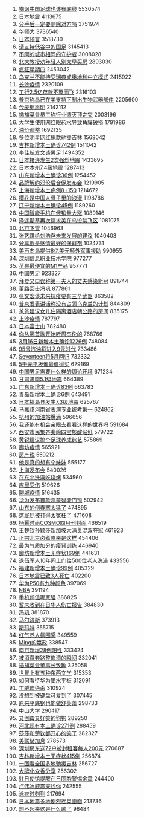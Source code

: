 1. [嘲讽中国足球也该有底线](https://s.weibo.com//weibo?q=%23%E5%98%B2%E8%AE%BD%E4%B8%AD%E5%9B%BD%E8%B6%B3%E7%90%83%E4%B9%9F%E8%AF%A5%E6%9C%89%E5%BA%95%E7%BA%BF%23&Refer=top) 5530574
2. [日本地震](https://s.weibo.com//weibo?q=%23%E6%97%A5%E6%9C%AC%E5%9C%B0%E9%9C%87%23&Refer=top) 4113675
3. [分手后一定要删除对方吗](https://s.weibo.com//weibo?q=%23%E5%88%86%E6%89%8B%E5%90%8E%E4%B8%80%E5%AE%9A%E8%A6%81%E5%88%A0%E9%99%A4%E5%AF%B9%E6%96%B9%E5%90%97%23&Refer=top) 3751974
4. [华师大](https://s.weibo.com//weibo?q=%E5%8D%8E%E5%B8%88%E5%A4%A7&Refer=top) 3736540
5. [日本预言](https://s.weibo.com//weibo?q=%E6%97%A5%E6%9C%AC%E9%A2%84%E8%A8%80&Refer=top) 3518730
6. [请支持低谷中的国足](https://s.weibo.com//weibo?q=%23%E8%AF%B7%E6%94%AF%E6%8C%81%E4%BD%8E%E8%B0%B7%E4%B8%AD%E7%9A%84%E5%9B%BD%E8%B6%B3%23&Refer=top) 3145413
7. [不同的城市相同的守护者](https://s.weibo.com//weibo?q=%23%E4%B8%8D%E5%90%8C%E7%9A%84%E5%9F%8E%E5%B8%82%E7%9B%B8%E5%90%8C%E7%9A%84%E5%AE%88%E6%8A%A4%E8%80%85%23&Refer=top) 3008028
8. [北大教授劝年轻人别太早买房](https://s.weibo.com//weibo?q=%23%E5%8C%97%E5%A4%A7%E6%95%99%E6%8E%88%E5%8A%9D%E5%B9%B4%E8%BD%BB%E4%BA%BA%E5%88%AB%E5%A4%AA%E6%97%A9%E4%B9%B0%E6%88%BF%23&Refer=top) 2893030
9. [疯狂星期四](https://s.weibo.com//weibo?q=%E7%96%AF%E7%8B%82%E6%98%9F%E6%9C%9F%E5%9B%9B&Refer=top) 2453042
10. [乌克兰不能接受瑞典或奥地利中立模式](https://s.weibo.com//weibo?q=%23%E4%B9%8C%E5%85%8B%E5%85%B0%E4%B8%8D%E8%83%BD%E6%8E%A5%E5%8F%97%E7%91%9E%E5%85%B8%E6%88%96%E5%A5%A5%E5%9C%B0%E5%88%A9%E4%B8%AD%E7%AB%8B%E6%A8%A1%E5%BC%8F%23&Refer=top) 2415922
11. [长沙疫情](https://s.weibo.com//weibo?q=%23%E9%95%BF%E6%B2%99%E7%96%AB%E6%83%85%23&Refer=top) 2320109
12. [工行2.5亿存款不翼而飞](https://s.weibo.com//weibo?q=%E5%B7%A5%E8%A1%8C2.5%E4%BA%BF%E5%AD%98%E6%AC%BE%E4%B8%8D%E7%BF%BC%E8%80%8C%E9%A3%9E&Refer=top) 2316103
13. [普京称乌已在美支持下制出生物武器部件](https://s.weibo.com//weibo?q=%23%E6%99%AE%E4%BA%AC%E7%A7%B0%E4%B9%8C%E5%B7%B2%E5%9C%A8%E7%BE%8E%E6%94%AF%E6%8C%81%E4%B8%8B%E5%88%B6%E5%87%BA%E7%94%9F%E7%89%A9%E6%AD%A6%E5%99%A8%E9%83%A8%E4%BB%B6%23&Refer=top) 2205600
14. [今麦郎声明](https://s.weibo.com//weibo?q=%23%E4%BB%8A%E9%BA%A6%E9%83%8E%E5%A3%B0%E6%98%8E%23&Refer=top) 2142112
15. [插旗菜业员工称行业遭灭顶之灾](https://s.weibo.com//weibo?q=%23%E6%8F%92%E6%97%97%E8%8F%9C%E4%B8%9A%E5%91%98%E5%B7%A5%E7%A7%B0%E8%A1%8C%E4%B8%9A%E9%81%AD%E7%81%AD%E9%A1%B6%E4%B9%8B%E7%81%BE%23&Refer=top) 2003196
16. [大学生使用网红眼药水导致角膜破损](https://s.weibo.com//weibo?q=%23%E5%A4%A7%E5%AD%A6%E7%94%9F%E4%BD%BF%E7%94%A8%E7%BD%91%E7%BA%A2%E7%9C%BC%E8%8D%AF%E6%B0%B4%E5%AF%BC%E8%87%B4%E8%A7%92%E8%86%9C%E7%A0%B4%E6%8D%9F%23&Refer=top) 1791986
17. [油价调整](https://s.weibo.com//weibo?q=%23%E6%B2%B9%E4%BB%B7%E8%B0%83%E6%95%B4%23&Refer=top) 1692135
18. [多位明星网红捐款驰援吉林](https://s.weibo.com//weibo?q=%23%E5%A4%9A%E4%BD%8D%E6%98%8E%E6%98%9F%E7%BD%91%E7%BA%A2%E6%8D%90%E6%AC%BE%E9%A9%B0%E6%8F%B4%E5%90%89%E6%9E%97%23&Refer=top) 1568042
19. [吉林新增本土确诊742例](https://s.weibo.com//weibo?q=%23%E5%90%89%E6%9E%97%E6%96%B0%E5%A2%9E%E6%9C%AC%E5%9C%9F%E7%A1%AE%E8%AF%8A742%E4%BE%8B%23&Refer=top) 1511042
20. [李佳航发文谈男足](https://s.weibo.com//weibo?q=%23%E6%9D%8E%E4%BD%B3%E8%88%AA%E5%8F%91%E6%96%87%E8%B0%88%E7%94%B7%E8%B6%B3%23&Refer=top) 1494352
21. [日本接连发生2次强烈地震](https://s.weibo.com//weibo?q=%23%E6%97%A5%E6%9C%AC%E6%8E%A5%E8%BF%9E%E5%8F%91%E7%94%9F2%E6%AC%A1%E5%BC%BA%E7%83%88%E5%9C%B0%E9%9C%87%23&Refer=top) 1433695
22. [日本本州7.4级地震](https://s.weibo.com//weibo?q=%23%E6%97%A5%E6%9C%AC%E6%9C%AC%E5%B7%9E7.4%E7%BA%A7%E5%9C%B0%E9%9C%87%23&Refer=top) 1287413
23. [山东新增本土确诊36例](https://s.weibo.com//weibo?q=%23%E5%B1%B1%E4%B8%9C%E6%96%B0%E5%A2%9E%E6%9C%AC%E5%9C%9F%E7%A1%AE%E8%AF%8A36%E4%BE%8B%23&Refer=top) 1254452
24. [品牌解约邓伦后仓促发布会](https://s.weibo.com//weibo?q=%23%E5%93%81%E7%89%8C%E8%A7%A3%E7%BA%A6%E9%82%93%E4%BC%A6%E5%90%8E%E4%BB%93%E4%BF%83%E5%8F%91%E5%B8%83%E4%BC%9A%23&Refer=top) 1219905
25. [上海新增本土病例8+150](https://s.weibo.com//weibo?q=%E4%B8%8A%E6%B5%B7%E6%96%B0%E5%A2%9E%E6%9C%AC%E5%9C%9F%E7%97%85%E4%BE%8B8%2B150&Refer=top) 1214672
26. [樱花是中国人骨子里的浪漫](https://s.weibo.com//weibo?q=%23%E6%A8%B1%E8%8A%B1%E6%98%AF%E4%B8%AD%E5%9B%BD%E4%BA%BA%E9%AA%A8%E5%AD%90%E9%87%8C%E7%9A%84%E6%B5%AA%E6%BC%AB%23&Refer=top) 1198786
27. [辽宁新增本土确诊45例](https://s.weibo.com//weibo?q=%23%E8%BE%BD%E5%AE%81%E6%96%B0%E5%A2%9E%E6%9C%AC%E5%9C%9F%E7%A1%AE%E8%AF%8A45%E4%BE%8B%23&Refer=top) 1189260
28. [中国智能手机在俄销量大涨](https://s.weibo.com//weibo?q=%23%E4%B8%AD%E5%9B%BD%E6%99%BA%E8%83%BD%E6%89%8B%E6%9C%BA%E5%9C%A8%E4%BF%84%E9%94%80%E9%87%8F%E5%A4%A7%E6%B6%A8%23&Refer=top) 1089146
29. [泽连斯基再次请求美在乌设禁飞区](https://s.weibo.com//weibo?q=%23%E6%B3%BD%E8%BF%9E%E6%96%AF%E5%9F%BA%E5%86%8D%E6%AC%A1%E8%AF%B7%E6%B1%82%E7%BE%8E%E5%9C%A8%E4%B9%8C%E8%AE%BE%E7%A6%81%E9%A3%9E%E5%8C%BA%23&Refer=top) 1081075
30. [北京下雪](https://s.weibo.com//weibo?q=%E5%8C%97%E4%BA%AC%E4%B8%8B%E9%9B%AA&Refer=top) 1046963
31. [张艺谋给刘浩存未来发展的建议](https://s.weibo.com//weibo?q=%23%E5%BC%A0%E8%89%BA%E8%B0%8B%E7%BB%99%E5%88%98%E6%B5%A9%E5%AD%98%E6%9C%AA%E6%9D%A5%E5%8F%91%E5%B1%95%E7%9A%84%E5%BB%BA%E8%AE%AE%23&Refer=top) 1040403
32. [分享欲是感情最好的保鲜剂](https://s.weibo.com//weibo?q=%23%E5%88%86%E4%BA%AB%E6%AC%B2%E6%98%AF%E6%84%9F%E6%83%85%E6%9C%80%E5%A5%BD%E7%9A%84%E4%BF%9D%E9%B2%9C%E5%89%82%23&Refer=top) 1024731
33. [美再向乌提供8亿美元额外军事援助](https://s.weibo.com//weibo?q=%23%E7%BE%8E%E5%86%8D%E5%90%91%E4%B9%8C%E6%8F%90%E4%BE%9B8%E4%BA%BF%E7%BE%8E%E5%85%83%E9%A2%9D%E5%A4%96%E5%86%9B%E4%BA%8B%E6%8F%B4%E5%8A%A9%23&Refer=top) 990955
34. [深圳信息职业技术学院](https://s.weibo.com//weibo?q=%E6%B7%B1%E5%9C%B3%E4%BF%A1%E6%81%AF%E8%81%8C%E4%B8%9A%E6%8A%80%E6%9C%AF%E5%AD%A6%E9%99%A2&Refer=top) 977277
35. [苹果最便宜的M1产品](https://s.weibo.com//weibo?q=%23%E8%8B%B9%E6%9E%9C%E6%9C%80%E4%BE%BF%E5%AE%9C%E7%9A%84M1%E4%BA%A7%E5%93%81%23&Refer=top) 957771
36. [中国男足](https://s.weibo.com//weibo?q=%23%E4%B8%AD%E5%9B%BD%E7%94%B7%E8%B6%B3%23&Refer=top) 923327
37. [拜登又口误称第一夫人的丈夫感染新冠](https://s.weibo.com//weibo?q=%23%E6%8B%9C%E7%99%BB%E5%8F%88%E5%8F%A3%E8%AF%AF%E7%A7%B0%E7%AC%AC%E4%B8%80%E5%A4%AB%E4%BA%BA%E7%9A%84%E4%B8%88%E5%A4%AB%E6%84%9F%E6%9F%93%E6%96%B0%E5%86%A0%23&Refer=top) 891744
38. [董路回击冯巩](https://s.weibo.com//weibo?q=%23%E8%91%A3%E8%B7%AF%E5%9B%9E%E5%87%BB%E5%86%AF%E5%B7%A9%23&Refer=top) 877861
39. [张文宏谈未来抗疫要有三个武器](https://s.weibo.com//weibo?q=%23%E5%BC%A0%E6%96%87%E5%AE%8F%E8%B0%88%E6%9C%AA%E6%9D%A5%E6%8A%97%E7%96%AB%E8%A6%81%E6%9C%89%E4%B8%89%E4%B8%AA%E6%AD%A6%E5%99%A8%23&Refer=top) 863582
40. [普京发表讲话称没有占领乌克兰的计划](https://s.weibo.com//weibo?q=%23%E6%99%AE%E4%BA%AC%E5%8F%91%E8%A1%A8%E8%AE%B2%E8%AF%9D%E7%A7%B0%E6%B2%A1%E6%9C%89%E5%8D%A0%E9%A2%86%E4%B9%8C%E5%85%8B%E5%85%B0%E7%9A%84%E8%AE%A1%E5%88%92%23&Refer=top) 844809
41. [爸爸建议女儿住隔离酒店朝公路的房间](https://s.weibo.com//weibo?q=%23%E7%88%B8%E7%88%B8%E5%BB%BA%E8%AE%AE%E5%A5%B3%E5%84%BF%E4%BD%8F%E9%9A%94%E7%A6%BB%E9%85%92%E5%BA%97%E6%9C%9D%E5%85%AC%E8%B7%AF%E7%9A%84%E6%88%BF%E9%97%B4%23&Refer=top) 835175
42. [上沙疫情](https://s.weibo.com//weibo?q=%E4%B8%8A%E6%B2%99%E7%96%AB%E6%83%85&Refer=top) 787797
43. [日本富士山](https://s.weibo.com//weibo?q=%23%E6%97%A5%E6%9C%AC%E5%AF%8C%E5%A3%AB%E5%B1%B1%23&Refer=top) 782480
44. [你从哪首歌开始听周杰伦的](https://s.weibo.com//weibo?q=%23%E4%BD%A0%E4%BB%8E%E5%93%AA%E9%A6%96%E6%AD%8C%E5%BC%80%E5%A7%8B%E5%90%AC%E5%91%A8%E6%9D%B0%E4%BC%A6%E7%9A%84%23&Refer=top) 768766
45. [3月16日新增本土确诊1226例](https://s.weibo.com//weibo?q=%233%E6%9C%8816%E6%97%A5%E6%96%B0%E5%A2%9E%E6%9C%AC%E5%9C%9F%E7%A1%AE%E8%AF%8A1226%E4%BE%8B%23&Refer=top) 748084
46. [95号汽油将进入9元时代](https://s.weibo.com//weibo?q=%2395%E5%8F%B7%E6%B1%BD%E6%B2%B9%E5%B0%86%E8%BF%9B%E5%85%A59%E5%85%83%E6%97%B6%E4%BB%A3%23&Refer=top) 733486
47. [Seventeen将5月回归](https://s.weibo.com//weibo?q=%23Seventeen%E5%B0%865%E6%9C%88%E5%9B%9E%E5%BD%92%23&Refer=top) 732332
48. [5千元平板谁最值得买](https://s.weibo.com//weibo?q=%235%E5%8D%83%E5%85%83%E5%B9%B3%E6%9D%BF%E8%B0%81%E6%9C%80%E5%80%BC%E5%BE%97%E4%B9%B0%23&Refer=top) 679169
49. [中国男足需要什么样的舆论环境](https://s.weibo.com//weibo?q=%23%E4%B8%AD%E5%9B%BD%E7%94%B7%E8%B6%B3%E9%9C%80%E8%A6%81%E4%BB%80%E4%B9%88%E6%A0%B7%E7%9A%84%E8%88%86%E8%AE%BA%E7%8E%AF%E5%A2%83%23&Refer=top) 671234
50. [甘肃肃南5.1级地震](https://s.weibo.com//weibo?q=%23%E7%94%98%E8%82%83%E8%82%83%E5%8D%975.1%E7%BA%A7%E5%9C%B0%E9%9C%87%23&Refer=top) 664389
51. [广东新增本土确诊83例](https://s.weibo.com//weibo?q=%23%E5%B9%BF%E4%B8%9C%E6%96%B0%E5%A2%9E%E6%9C%AC%E5%9C%9F%E7%A1%AE%E8%AF%8A83%E4%BE%8B%23&Refer=top) 663783
52. [青岛新增本土确诊6例](https://s.weibo.com//weibo?q=%23%E9%9D%92%E5%B2%9B%E6%96%B0%E5%A2%9E%E6%9C%AC%E5%9C%9F%E7%A1%AE%E8%AF%8A6%E4%BE%8B%23&Refer=top) 643491
53. [日本福岛县发生7.3级地震](https://s.weibo.com//weibo?q=%E6%97%A5%E6%9C%AC%E7%A6%8F%E5%B2%9B%E5%8E%BF%E5%8F%91%E7%94%9F7.3%E7%BA%A7%E5%9C%B0%E9%9C%87&Refer=top) 625767
54. [马嘉祺河南省表演专业统考第一](https://s.weibo.com//weibo?q=%23%E9%A9%AC%E5%98%89%E7%A5%BA%E6%B2%B3%E5%8D%97%E7%9C%81%E8%A1%A8%E6%BC%94%E4%B8%93%E4%B8%9A%E7%BB%9F%E8%80%83%E7%AC%AC%E4%B8%80%23&Refer=top) 624862
55. [杭州的加油站爆满](https://s.weibo.com//weibo?q=%23%E6%9D%AD%E5%B7%9E%E7%9A%84%E5%8A%A0%E6%B2%B9%E7%AB%99%E7%88%86%E6%BB%A1%23&Refer=top) 596656
56. [我还能有机会亲眼去看看这样的世界吗](https://s.weibo.com//weibo?q=%23%E6%88%91%E8%BF%98%E8%83%BD%E6%9C%89%E6%9C%BA%E4%BC%9A%E4%BA%B2%E7%9C%BC%E5%8E%BB%E7%9C%8B%E7%9C%8B%E8%BF%99%E6%A0%B7%E7%9A%84%E4%B8%96%E7%95%8C%E5%90%97%23&Refer=top) 591684
57. [西安市民集齐秦岭四宝核酸贴纸](https://s.weibo.com//weibo?q=%23%E8%A5%BF%E5%AE%89%E5%B8%82%E6%B0%91%E9%9B%86%E9%BD%90%E7%A7%A6%E5%B2%AD%E5%9B%9B%E5%AE%9D%E6%A0%B8%E9%85%B8%E8%B4%B4%E7%BA%B8%23&Refer=top) 579722
58. [黄锐建议搞个足球养成综艺](https://s.weibo.com//weibo?q=%23%E9%BB%84%E9%94%90%E5%BB%BA%E8%AE%AE%E6%90%9E%E4%B8%AA%E8%B6%B3%E7%90%83%E5%85%BB%E6%88%90%E7%BB%BC%E8%89%BA%23&Refer=top) 575869
59. [廊坊疫情](https://s.weibo.com//weibo?q=%E5%BB%8A%E5%9D%8A%E7%96%AB%E6%83%85&Refer=top) 565921
60. [房产税](https://s.weibo.com//weibo?q=%E6%88%BF%E4%BA%A7%E7%A8%8E&Refer=top) 559212
61. [他是真的想有个妹妹](https://s.weibo.com//weibo?q=%23%E4%BB%96%E6%98%AF%E7%9C%9F%E7%9A%84%E6%83%B3%E6%9C%89%E4%B8%AA%E5%A6%B9%E5%A6%B9%23&Refer=top) 555177
62. [上海发布会](https://s.weibo.com//weibo?q=%E4%B8%8A%E6%B5%B7%E5%8F%91%E5%B8%83%E4%BC%9A&Refer=top) 540026
63. [在东北洗澡吃烧烤](https://s.weibo.com//weibo?q=%E5%9C%A8%E4%B8%9C%E5%8C%97%E6%B4%97%E6%BE%A1%E5%90%83%E7%83%A7%E7%83%A4&Refer=top) 534560
64. [库里受伤](https://s.weibo.com//weibo?q=%23%E5%BA%93%E9%87%8C%E5%8F%97%E4%BC%A4%23&Refer=top) 519626
65. [聊城疫情](https://s.weibo.com//weibo?q=%E8%81%8A%E5%9F%8E%E7%96%AB%E6%83%85&Refer=top) 516435
66. [华为发布首款鸿蒙智能门锁](https://s.weibo.com//weibo?q=%23%E5%8D%8E%E4%B8%BA%E5%8F%91%E5%B8%83%E9%A6%96%E6%AC%BE%E9%B8%BF%E8%92%99%E6%99%BA%E8%83%BD%E9%97%A8%E9%94%81%23&Refer=top) 502942
67. [山东的倒春寒太猛了](https://s.weibo.com//weibo?q=%23%E5%B1%B1%E4%B8%9C%E7%9A%84%E5%80%92%E6%98%A5%E5%AF%92%E5%A4%AA%E7%8C%9B%E4%BA%86%23&Refer=top) 474895
68. [这屁屁被打得太冤枉了](https://s.weibo.com//weibo?q=%23%E8%BF%99%E5%B1%81%E5%B1%81%E8%A2%AB%E6%89%93%E5%BE%97%E5%A4%AA%E5%86%A4%E6%9E%89%E4%BA%86%23&Refer=top) 471608
69. [杨幂时尚COSMO四月刊封面](https://s.weibo.com//weibo?q=%23%E6%9D%A8%E5%B9%82%E6%97%B6%E5%B0%9ACOSMO%E5%9B%9B%E6%9C%88%E5%88%8A%E5%B0%81%E9%9D%A2%23&Refer=top) 466519
70. [王楚钦孙颖莎新加坡大满贯混双夺冠](https://s.weibo.com//weibo?q=%23%E7%8E%8B%E6%A5%9A%E9%92%A6%E5%AD%99%E9%A2%96%E8%8E%8E%E6%96%B0%E5%8A%A0%E5%9D%A1%E5%A4%A7%E6%BB%A1%E8%B4%AF%E6%B7%B7%E5%8F%8C%E5%A4%BA%E5%86%A0%23&Refer=top) 461923
71. [正宗北京卤煮原来是这样](https://s.weibo.com//weibo?q=%E6%AD%A3%E5%AE%97%E5%8C%97%E4%BA%AC%E5%8D%A4%E7%85%AE%E5%8E%9F%E6%9D%A5%E6%98%AF%E8%BF%99%E6%A0%B7&Refer=top) 454406
72. [最为气质加分的瘦背训练](https://s.weibo.com//weibo?q=%23%E6%9C%80%E4%B8%BA%E6%B0%94%E8%B4%A8%E5%8A%A0%E5%88%86%E7%9A%84%E7%98%A6%E8%83%8C%E8%AE%AD%E7%BB%83%23&Refer=top) 446940
73. [廊坊新增本土无症状169例](https://s.weibo.com//weibo?q=%23%E5%BB%8A%E5%9D%8A%E6%96%B0%E5%A2%9E%E6%9C%AC%E5%9C%9F%E6%97%A0%E7%97%87%E7%8A%B6169%E4%BE%8B%23&Refer=top) 441631
74. [退伍军人10年间上门给500位老人洗澡](https://s.weibo.com//weibo?q=%23%E9%80%80%E4%BC%8D%E5%86%9B%E4%BA%BA10%E5%B9%B4%E9%97%B4%E4%B8%8A%E9%97%A8%E7%BB%99500%E4%BD%8D%E8%80%81%E4%BA%BA%E6%B4%97%E6%BE%A1%23&Refer=top) 433556
75. [福建新增本土确诊99例](https://s.weibo.com//weibo?q=%23%E7%A6%8F%E5%BB%BA%E6%96%B0%E5%A2%9E%E6%9C%AC%E5%9C%9F%E7%A1%AE%E8%AF%8A99%E4%BE%8B%23&Refer=top) 405329
76. [日本地震已致3人死亡](https://s.weibo.com//weibo?q=%23%E6%97%A5%E6%9C%AC%E5%9C%B0%E9%9C%87%E5%B7%B2%E8%87%B43%E4%BA%BA%E6%AD%BB%E4%BA%A1%23&Refer=top) 402200
77. [华为P50有九种颜色](https://s.weibo.com//weibo?q=%E5%8D%8E%E4%B8%BAP50%E6%9C%89%E4%B9%9D%E7%A7%8D%E9%A2%9C%E8%89%B2&Refer=top) 397069
78. [NBA](https://s.weibo.com//weibo?q=NBA&Refer=top) 391194
79. [手机颜值哪家强](https://s.weibo.com//weibo?q=%23%E6%89%8B%E6%9C%BA%E9%A2%9C%E5%80%BC%E5%93%AA%E5%AE%B6%E5%BC%BA%23&Refer=top) 386825
80. [暂未收到在日华人伤亡报告](https://s.weibo.com//weibo?q=%23%E6%9A%82%E6%9C%AA%E6%94%B6%E5%88%B0%E5%9C%A8%E6%97%A5%E5%8D%8E%E4%BA%BA%E4%BC%A4%E4%BA%A1%E6%8A%A5%E5%91%8A%23&Refer=top) 384830
81. [冯巩](https://s.weibo.com//weibo?q=%E5%86%AF%E5%B7%A9&Refer=top) 381870
82. [马尔济斯](https://s.weibo.com//weibo?q=%23%E9%A9%AC%E5%B0%94%E6%B5%8E%E6%96%AF%23&Refer=top) 373913
83. [斯玛特](https://s.weibo.com//weibo?q=%E6%96%AF%E7%8E%9B%E7%89%B9&Refer=top) 355715
84. [红气养人氛围感](https://s.weibo.com//weibo?q=%E7%BA%A2%E6%B0%94%E5%85%BB%E4%BA%BA%E6%B0%9B%E5%9B%B4%E6%84%9F&Refer=top) 349559
85. [Ming的嬴政](https://s.weibo.com//weibo?q=%23Ming%E7%9A%84%E5%AC%B4%E6%94%BF%23&Refer=top) 338547
86. [南京新增28例阳性](https://s.weibo.com//weibo?q=%23%E5%8D%97%E4%BA%AC%E6%96%B0%E5%A2%9E28%E4%BE%8B%E9%98%B3%E6%80%A7%23&Refer=top) 333424
87. [被消费套路整崩溃的瞬间](https://s.weibo.com//weibo?q=%23%E8%A2%AB%E6%B6%88%E8%B4%B9%E5%A5%97%E8%B7%AF%E6%95%B4%E5%B4%A9%E6%BA%83%E7%9A%84%E7%9E%AC%E9%97%B4%23&Refer=top) 332041
88. [插旗菜业董事长致歉](https://s.weibo.com//weibo?q=%23%E6%8F%92%E6%97%97%E8%8F%9C%E4%B8%9A%E8%91%A3%E4%BA%8B%E9%95%BF%E8%87%B4%E6%AD%89%23&Refer=top) 325058
89. [世界上有五种东西文学](https://s.weibo.com//weibo?q=%23%E4%B8%96%E7%95%8C%E4%B8%8A%E6%9C%89%E4%BA%94%E7%A7%8D%E4%B8%9C%E8%A5%BF%E6%96%87%E5%AD%A6%23&Refer=top) 315353
90. [如何看待华为墨水平板](https://s.weibo.com//weibo?q=%23%E5%A6%82%E4%BD%95%E7%9C%8B%E5%BE%85%E5%8D%8E%E4%B8%BA%E5%A2%A8%E6%B0%B4%E5%B9%B3%E6%9D%BF%23&Refer=top) 312091
91. [丁威迪绝杀](https://s.weibo.com//weibo?q=%23%E4%B8%81%E5%A8%81%E8%BF%AA%E7%BB%9D%E6%9D%80%23&Refer=top) 310924
92. [没想到被键盘可爱到了](https://s.weibo.com//weibo?q=%23%E6%B2%A1%E6%83%B3%E5%88%B0%E8%A2%AB%E9%94%AE%E7%9B%98%E5%8F%AF%E7%88%B1%E5%88%B0%E4%BA%86%23&Refer=top) 307445
93. [原来平底锅也能做舒芙蕾](https://s.weibo.com//weibo?q=%23%E5%8E%9F%E6%9D%A5%E5%B9%B3%E5%BA%95%E9%94%85%E4%B9%9F%E8%83%BD%E5%81%9A%E8%88%92%E8%8A%99%E8%95%BE%23&Refer=top) 298733
94. [中山大学](https://s.weibo.com//weibo?q=%E4%B8%AD%E5%B1%B1%E5%A4%A7%E5%AD%A6&Refer=top) 290417
95. [又倒霉又好笑的狗狗](https://s.weibo.com//weibo?q=%23%E5%8F%88%E5%80%92%E9%9C%89%E5%8F%88%E5%A5%BD%E7%AC%91%E7%9A%84%E7%8B%97%E7%8B%97%23&Refer=top) 289250
96. [河北现有本土确诊271例](https://s.weibo.com//weibo?q=%23%E6%B2%B3%E5%8C%97%E7%8E%B0%E6%9C%89%E6%9C%AC%E5%9C%9F%E7%A1%AE%E8%AF%8A271%E4%BE%8B%23&Refer=top) 288459
97. [莎莎和楚钦都开心的笑了](https://s.weibo.com//weibo?q=%23%E8%8E%8E%E8%8E%8E%E5%92%8C%E6%A5%9A%E9%92%A6%E9%83%BD%E5%BC%80%E5%BF%83%E7%9A%84%E7%AC%91%E4%BA%86%23&Refer=top) 282327
98. [美联储加息](https://s.weibo.com//weibo?q=%23%E7%BE%8E%E8%81%94%E5%82%A8%E5%8A%A0%E6%81%AF%23&Refer=top) 278573
99. [深圳房东送72户被封租客每人200元](https://s.weibo.com//weibo?q=%23%E6%B7%B1%E5%9C%B3%E6%88%BF%E4%B8%9C%E9%80%8172%E6%88%B7%E8%A2%AB%E5%B0%81%E7%A7%9F%E5%AE%A2%E6%AF%8F%E4%BA%BA200%E5%85%83%23&Refer=top) 270687
100. [吉林新增本土无症状415例](https://s.weibo.com//weibo?q=%23%E5%90%89%E6%9E%97%E6%96%B0%E5%A2%9E%E6%9C%AC%E5%9C%9F%E6%97%A0%E7%97%87%E7%8A%B6415%E4%BE%8B%23&Refer=top) 256874
101. [一图看全国多地驰援吉林](https://s.weibo.com//weibo?q=%23%E4%B8%80%E5%9B%BE%E7%9C%8B%E5%85%A8%E5%9B%BD%E5%A4%9A%E5%9C%B0%E9%A9%B0%E6%8F%B4%E5%90%89%E6%9E%97%23&Refer=top) 256727
102. [大牌小众香分享](https://s.weibo.com//weibo?q=%E5%A4%A7%E7%89%8C%E5%B0%8F%E4%BC%97%E9%A6%99%E5%88%86%E4%BA%AB&Refer=top) 256302
103. [驻日使馆提醒在日同胞警惕余震](https://s.weibo.com//weibo?q=%23%E9%A9%BB%E6%97%A5%E4%BD%BF%E9%A6%86%E6%8F%90%E9%86%92%E5%9C%A8%E6%97%A5%E5%90%8C%E8%83%9E%E8%AD%A6%E6%83%95%E4%BD%99%E9%9C%87%23&Refer=top) 244400
104. [卢伟冰威震天找你](https://s.weibo.com//weibo?q=%23%E5%8D%A2%E4%BC%9F%E5%86%B0%E5%A8%81%E9%9C%87%E5%A4%A9%E6%89%BE%E4%BD%A0%23&Refer=top) 242555
105. [泳衣时刻到](https://s.weibo.com//weibo?q=%E6%B3%B3%E8%A1%A3%E6%97%B6%E5%88%BB%E5%88%B0&Refer=top) 217694
106. [日本地震多地剧烈摇晃画面](https://s.weibo.com//weibo?q=%23%E6%97%A5%E6%9C%AC%E5%9C%B0%E9%9C%87%E5%A4%9A%E5%9C%B0%E5%89%A7%E7%83%88%E6%91%87%E6%99%83%E7%94%BB%E9%9D%A2%23&Refer=top) 213736
107. [想不起来这是什么歌了](https://s.weibo.com//weibo?q=%23%E6%83%B3%E4%B8%8D%E8%B5%B7%E6%9D%A5%E8%BF%99%E6%98%AF%E4%BB%80%E4%B9%88%E6%AD%8C%E4%BA%86%23&Refer=top) 96484
